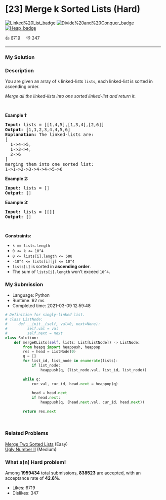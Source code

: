 # [23] Merge k Sorted Lists (Hard)

[![Linked%20List_badge](https://img.shields.io/badge/topic-Linked%20List-green.svg)](https://leetcode.com/problems/merge-k-sorted-lists/)  [![Divide%20and%20Conquer_badge](https://img.shields.io/badge/topic-Divide%20and%20Conquer-green.svg)](https://leetcode.com/problems/merge-k-sorted-lists/)  [![Heap_badge](https://img.shields.io/badge/topic-Heap-green.svg)](https://leetcode.com/problems/merge-k-sorted-lists/) 

:+1: 6719 &nbsp; &nbsp; :thumbsdown: 347

---

### My Solution


### Description
<p>You are given an array of <code>k</code> linked-lists <code>lists</code>, each linked-list is sorted in ascending order.</p>

<p><em>Merge all the linked-lists into one sorted linked-list and return it.</em></p>

<p>&nbsp;</p>
<p><strong>Example 1:</strong></p>

<pre>
<strong>Input:</strong> lists = [[1,4,5],[1,3,4],[2,6]]
<strong>Output:</strong> [1,1,2,3,4,4,5,6]
<strong>Explanation:</strong> The linked-lists are:
[
  1-&gt;4-&gt;5,
  1-&gt;3-&gt;4,
  2-&gt;6
]
merging them into one sorted list:
1-&gt;1-&gt;2-&gt;3-&gt;4-&gt;4-&gt;5-&gt;6
</pre>

<p><strong>Example 2:</strong></p>

<pre>
<strong>Input:</strong> lists = []
<strong>Output:</strong> []
</pre>

<p><strong>Example 3:</strong></p>

<pre>
<strong>Input:</strong> lists = [[]]
<strong>Output:</strong> []
</pre>

<p>&nbsp;</p>
<p><strong>Constraints:</strong></p>

<ul>
	<li><code>k == lists.length</code></li>
	<li><code>0 &lt;= k &lt;= 10^4</code></li>
	<li><code>0 &lt;= lists[i].length &lt;= 500</code></li>
	<li><code>-10^4 &lt;= lists[i][j] &lt;= 10^4</code></li>
	<li><code>lists[i]</code> is sorted in <strong>ascending order</strong>.</li>
	<li>The sum of <code>lists[i].length</code> won&#39;t exceed <code>10^4</code>.</li>
</ul>



### My Submission

- Language: Python
- Runtime: 92 ms
- Completed time: 2021-03-09 12:59:48

```Python
# Definition for singly-linked list.
# class ListNode:
#     def __init__(self, val=0, next=None):
#         self.val = val
#         self.next = next
class Solution:
    def mergeKLists(self, lists: List[ListNode]) -> ListNode:
        from heapq import heappush, heappop
        res = head = ListNode(0)
        q = []
        for list_id, list_node in enumerate(lists):
            if list_node:
                heappush(q, (list_node.val, list_id, list_node))
        
        while q:
            cur_val, cur_id, head.next = heappop(q)
            
            head = head.next
            if head.next:
                heappush(q, (head.next.val, cur_id, head.next))
        
        return res.next
        
        
```


### Related Problems
[Merge Two Sorted Lists](https://leetcode.com/problems/merge-two-sorted-lists/) (Easy) <br>
[Ugly Number II](https://leetcode.com/problems/ugly-number-ii/) (Medium) <br>



### What a(n) Hard problem!
Among **1959434** total submissions, **838523** are accepted, with an acceptance rate of **42.8%**. <br>

- Likes: 6719
- Dislikes: 347

